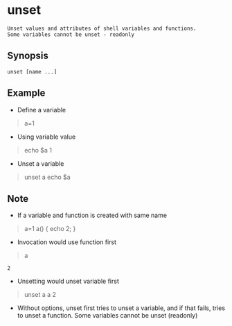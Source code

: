 # unset

    Unset values and attributes of shell variables and functions.
    Some variables cannot be unset - readonly

## Synopsis

`unset [name ...]`

## Example

* Define a variable

> a=1

* Using variable value

> echo $a
    1

* Unset a variable

> unset a
> echo $a

## Note

* If a variable and function is created with same name

> a=1
> a() { echo 2; }

* Invocation would use function first

> a

    2

* Unsetting would unset variable first

> unset a
> a
2

* Without options, unset first tries to unset a variable, and if that fails, tries to unset a function. Some variables cannot be unset (readonly)
